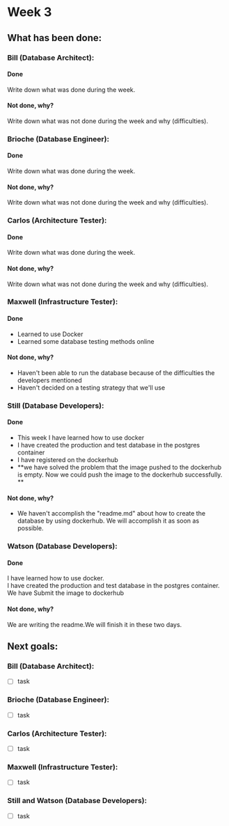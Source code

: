 # Week 3

## What has been done:

### Bill (Database Architect):

#### Done
Write down what was done during the week.

#### Not done, why?
Write down what was not done during the week and why (difficulties).


### Brioche (Database Engineer):

#### Done
Write down what was done during the week.

#### Not done, why?
Write down what was not done during the week and why (difficulties).


### Carlos (Architecture Tester):

#### Done
Write down what was done during the week.

#### Not done, why?
Write down what was not done during the week and why (difficulties).


### Maxwell (Infrastructure Tester):

#### Done
- Learned to use Docker
- Learned some database testing methods online

#### Not done, why?
- Haven't been able to run the database because of the difficulties the developers mentioned
- Haven't decided on a testing strategy that we'll use

### Still (Database Developers):

#### Done
-  This week I have learned how to use docker 
- I have created the production and test database in the postgres container
- I have registered on the dockerhub
- **we have solved the problem that the image pushed to the dockerhub is empty. Now we could push the image to the dockerhub successfully. ** 

#### Not done, why?
- We haven't accomplish the "readme.md" about how to create the database by using dockerhub. We will accomplish it as soon as possible.



### Watson  (Database Developers):

#### Done
I have learned how to use docker.\
I have created the production and test database in the postgres container.\
We have Submit the image to dockerhub

#### Not done, why?
We are writing the readme.We will finish it in these two days.


## Next goals:

### Bill (Database Architect):

- [ ] task

### Brioche (Database Engineer):

- [ ] task

### Carlos (Architecture Tester):

- [ ] task

### Maxwell (Infrastructure Tester):

- [ ] task

### Still and Watson (Database Developers):

- [ ] task
